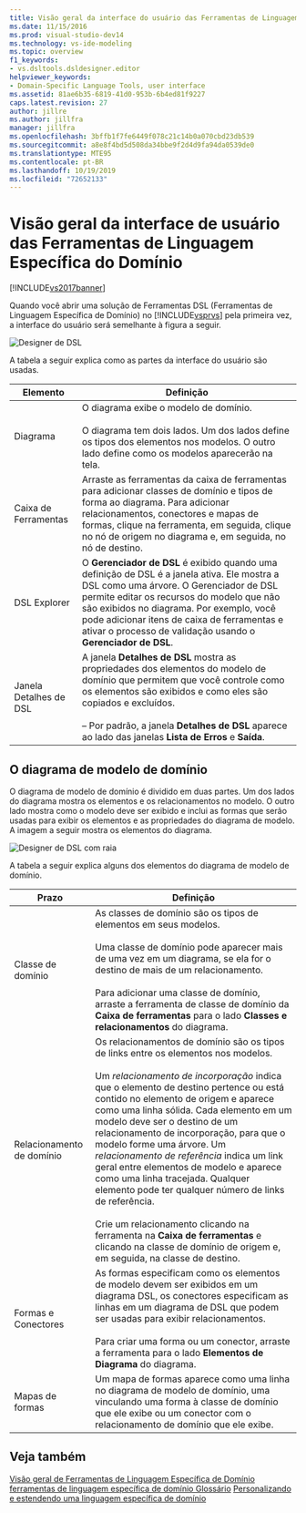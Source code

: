 ```yaml
---
title: Visão geral da interface do usuário das Ferramentas de Linguagem Específica de Domínio | Microsoft Docs
ms.date: 11/15/2016
ms.prod: visual-studio-dev14
ms.technology: vs-ide-modeling
ms.topic: overview
f1_keywords:
- vs.dsltools.dsldesigner.editor
helpviewer_keywords:
- Domain-Specific Language Tools, user interface
ms.assetid: 81ae6b35-6819-41d0-953b-6b4ed81f9227
caps.latest.revision: 27
author: jillre
ms.author: jillfra
manager: jillfra
ms.openlocfilehash: 3bffb1f7fe6449f078c21c14b0a070cbd23db539
ms.sourcegitcommit: a8e8f4bd5d508da34bbe9f2d4d9fa94da0539de0
ms.translationtype: MTE95
ms.contentlocale: pt-BR
ms.lasthandoff: 10/19/2019
ms.locfileid: "72652133"
---
```

# <a name="overview-of-the-domain-specific-language-tools-user-interface"></a>Visão geral da interface de usuário das Ferramentas de Linguagem Específica do Domínio
[!INCLUDE[vs2017banner](../includes/vs2017banner.md)]

Quando você abrir uma solução de Ferramentas DSL (Ferramentas de Linguagem Específica de Domínio) no [!INCLUDE[vsprvs](../includes/vsprvs-md.md)] pela primeira vez, a interface do usuário será semelhante à figura a seguir.

 ![Designer de DSL](../modeling/media/dsl-designer.png "|::ref1::|")

 A tabela a seguir explica como as partes da interface do usuário são usadas.

|**Elemento**|**Definição**|
|-----------------|--------------------|
|Diagrama|O diagrama exibe o modelo de domínio.<br /><br /> O diagrama tem dois lados. Um dos lados define os tipos dos elementos nos modelos. O outro lado define como os modelos aparecerão na tela.|
|Caixa de Ferramentas|Arraste as ferramentas da caixa de ferramentas para adicionar classes de domínio e tipos de forma ao diagrama. Para adicionar relacionamentos, conectores e mapas de formas, clique na ferramenta, em seguida, clique no nó de origem no diagrama e, em seguida, no nó de destino.|
|DSL Explorer|O **Gerenciador de DSL** é exibido quando uma definição de DSL é a janela ativa. Ele mostra a DSL como uma árvore. O Gerenciador de DSL permite editar os recursos do modelo que não são exibidos no diagrama. Por exemplo, você pode adicionar itens de caixa de ferramentas e ativar o processo de validação usando o **Gerenciador de DSL**.|
|Janela Detalhes de DSL|A janela **Detalhes de DSL** mostra as propriedades dos elementos do modelo de domínio que permitem que você controle como os elementos são exibidos e como eles são copiados e excluídos.<br /><br /> – Por padrão, a janela **Detalhes de DSL** aparece ao lado das janelas **Lista de Erros** e **Saída**.|

## <a name="the-domain-model-diagram"></a>O diagrama de modelo de domínio
 O diagrama de modelo de domínio é dividido em duas partes. Um dos lados do diagrama mostra os elementos e os relacionamentos no modelo. O outro lado mostra como o modelo deve ser exibido e inclui as formas que serão usadas para exibir os elementos e as propriedades do diagrama de modelo. A imagem a seguir mostra os elementos do diagrama.

 ![Designer de DSL com raia](../modeling/media/dsl-desinger.png "|::ref2::|")

 A tabela a seguir explica alguns dos elementos do diagrama de modelo de domínio.

|**Prazo**|**Definição**|
|--------------|--------------------|
|Classe de domínio|As classes de domínio são os tipos de elementos em seus modelos.<br /><br /> Uma classe de domínio pode aparecer mais de uma vez em um diagrama, se ela for o destino de mais de um relacionamento.<br /><br /> Para adicionar uma classe de domínio, arraste a ferramenta de classe de domínio da **Caixa de ferramentas** para o lado **Classes e relacionamentos** do diagrama.|
|Relacionamento de domínio|Os relacionamentos de domínio são os tipos de links entre os elementos nos modelos.<br /><br /> Um *relacionamento de incorporação* indica que o elemento de destino pertence ou está contido no elemento de origem e aparece como uma linha sólida. Cada elemento em um modelo deve ser o destino de um relacionamento de incorporação, para que o modelo forme uma árvore. Um *relacionamento de referência* indica um link geral entre elementos de modelo e aparece como uma linha tracejada. Qualquer elemento pode ter qualquer número de links de referência.<br /><br /> Crie um relacionamento clicando na ferramenta na **Caixa de ferramentas** e clicando na classe de domínio de origem e, em seguida, na classe de destino.|
|Formas e Conectores|As formas especificam como os elementos de modelo devem ser exibidos em um diagrama DSL, os conectores especificam as linhas em um diagrama de DSL que podem ser usadas para exibir relacionamentos.<br /><br /> Para criar uma forma ou um conector, arraste a ferramenta para o lado **Elementos de Diagrama** do diagrama.|
|Mapas de formas|Um mapa de formas aparece como uma linha no diagrama de modelo de domínio, uma vinculando uma forma à classe de domínio que ele exibe ou um conector com o relacionamento de domínio que ele exibe.|

## <a name="see-also"></a>Veja também
 [Visão geral de Ferramentas de Linguagem Específica de Domínio](../modeling/overview-of-domain-specific-language-tools.md) [ferramentas de linguagem específica de domínio Glossário](https://msdn.microsoft.com/ca5e84cb-a315-465c-be24-76aa3df276aa) [Personalizando e estendendo uma linguagem específica de domínio](../modeling/customizing-and-extending-a-domain-specific-language.md)
